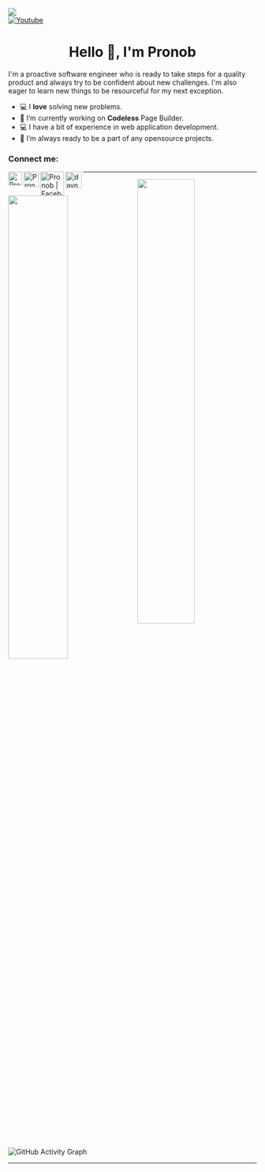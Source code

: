 [](http://hits.dwyl.com/pronob1010/pronob1010)
<img src="https://komarev.com/ghpvc/?username=pronob1010"> <br>
[![Youtube](https://img.shields.io/static/v1?label=Daynotes&message=Subscribe&logo=YouTube&color=FF0000&style=for-the-badge)][youtube]

[youtube]: https://www.youtube.com/c/daynotes?sub_confirmation=1
<h1 align="center"> Hello 👋, I'm Pronob </h1>
 
I'm a proactive software engineer who is ready to take steps for a quality product and always try to be confident about new challenges. I'm also eager to learn new things to be resourceful for my next exception.


- 💻 I **love** solving new problems.
- 🔭 I’m currently working on **Codeless** Page Builder. 
- 💻 I have a bit of experience in web application development.
- 👯 I’m always ready to be a part of any opensource projects.


 
<h3> Connect me: </h3>
 
<a href="https://www.pronob.me"> <img align="left" alt="Pronob | Website" width="28px" src="https://firebasestorage.googleapis.com/v0/b/web-johannesmilke.appspot.com/o/other%2Fsocial%2Fwebsite.png?alt=media"></a>

<a href="https://www.linkedin.com/in/pronobmozumder/"><img align="left" alt="Pronob | LinkedIn" width="31px" src="https://firebasestorage.googleapis.com/v0/b/web-johannesmilke.appspot.com/o/other%2Fsocial%2Flinkedin.png?alt=media"></a>

<a href="https://www.facebook.com/pronob1010"><img align="left" alt="Pronob | Facebook" width="48px" src="https://www.elliotcolburn.co.uk/sites/www.elliotcolburn.co.uk/files/2021-03/Facebook-logo.png" /></a>

<a href="https://www.youtube.com/c/daynotes?sub_confirmation=1"><img align="left" alt="daynotes| Youtube" width="33px" src="https://firebasestorage.googleapis.com/v0/b/web-johannesmilke.appspot.com/o/other%2Fsocial%2Fyoutube.png?alt=media"/></a>


---
<img  src="https://github-readme-stats.vercel.app/api?username=pronob1010&show_icons=true&hide_border=true&theme=tokyonight" width="48%" align="right" >
<img  src="https://github-readme-streak-stats.herokuapp.com/?user=pronob1010&theme=tokyonight&hide_border=true" width="49%" >

![GitHub Activity Graph](https://activity-graph.herokuapp.com/graph?username=pronob1010&bg_color=000000&color=4fff67&line=4fff67&point=ffffff&area=true&hide_border=true)

---


 
